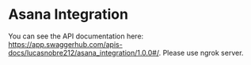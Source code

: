 # Asana Integration
You can see the API documentation here: https://app.swaggerhub.com/apis-docs/lucasnobre212/asana_integration/1.0.0#/. 
Please use ngrok server.